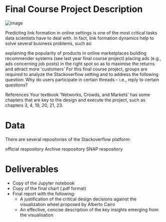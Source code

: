 Final Course Project Description
================================
![image](https://venturebeat.com/wp-content/uploads/2018/05/stack-overflow-logo.png?w=1200&strip=all)


Predicting link formation in online settings is one of the most critical tasks data scientists have to deal with. In fact, link formation dynamics help to solve several business problems, such as:

explaining the popularity of products in online marketplaces
building recommender systems (see last year final course project)
placing ads (e.g., ads concerning job posts) in the right spot so as to maximise the returns and attract more 'customers'
For this final course project, groups are required to analyze the Stackoverflow setting and to address the following question: Why do users participate in certain threads – i.e., reply to certain questions?

References
Your textbook 'Networks, Crowds, and Markets' has some chapters that are key to the design and execute the project, such as chapters 3, 4, 19, 20, 21, 23.

Data
======
There are several repositories of the Stackoverflow platform:

official respository
Archive respository
SNAP respository

Deliverables
======
+ Copy of the Jupyter notebook
+ Copy of the final chart (.pdf format)
+ Final report with the following:
   - A justification of the critical design decisions against the visualization wheel proposed by Alberto Cairo
   - An effective, concise description of the key insights emerging from the visualisation
